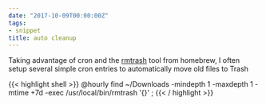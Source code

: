 ```yaml
---
date: "2017-10-09T00:00:00Z"
tags:
- snippet
title: auto cleanup
---
```


Taking advantage of cron and the [rmtrash] tool from homebrew, I often setup several simple cron entries to automatically move old files to Trash

{{< highlight shell >}}
@hourly		find ~/Downloads -mindepth 1 -maxdepth 1 -mtime +7d -exec /usr/local/bin/rmtrash '{}' \;
{{< / highlight >}}

[rmtrash]: http://www.nightproductions.net/cli.htm
